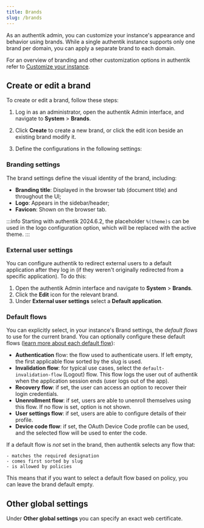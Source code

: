 ```yaml
---
title: Brands
slug: /brands
---
```


As an authentik admin, you can customize your instance's appearance and behavior using brands. While a single authentik instance supports only one brand per domain, you can apply a separate brand to each domain.

For an overview of branding and other customization options in authentik refer to [Customize your instance](../customize/index.md).

## Create or edit a brand

To create or edit a brand, follow these steps:

1. Log in as an administrator, open the authentik Admin interface, and navigate to **System** > **Brands**.

2. Click **Create** to create a new brand, or click the edit icon beside an existing brand modify it.

3. Define the configurations in the following settings:

### Branding settings

The brand settings define the visual identity of the brand, including:

- **Branding title**: Displayed in the browser tab (document title) and throughout the UI;
- **Logo**: Appears in the sidebar/header;
- **Favicon**: Shown on the browser tab.

:::info
Starting with authentik 2024.6.2, the placeholder `%(theme)s` can be used in the logo configuration option, which will be replaced with the active theme.
:::

### External user settings

You can configure authentik to redirect external users to a default application after they log in (if they weren't originally redirected from a specific application). To do this:

1. Open the authentik Admin interface and navigate to **System** > **Brands**.
2. Click the **Edit** icon for the relevant brand.
3. Under **External user settings** select a **Default application**.

### Default flows

You can explicitly select, in your instance's Brand settings, the _default flows_ to use for the current brand. You can optionally configure these default flows ([learn more about each default flow](../add-secure-apps/flows-stages/flow/examples/default_flows.md)):

- **Authentication** flow: the flow used to authenticate users. If left empty, the first applicable flow sorted by the slug is used.
- **Invalidation flow**: for typical use cases, select the `default-invalidation-flow` (Logout) flow. This flow logs the user out of authentik when the application session ends (user logs out of the app).
- **Recovery flow**: if set, the user can access an option to recover their login credentials.
- **Unenrollment flow**: if set, users are able to unenroll themselves using this flow. If no flow is set, option is not shown.
- **User settings flow**: if set, users are able to configure details of their profile.
- **Device code flow**: if set, the OAuth Device Code profile can be used, and the selected flow will be used to enter the code.

If a default flow is _not_ set in the brand, then authentik selects any flow that:

    - matches the required designation
    - comes first sorted by slug
    - is allowed by policies

This means that if you want to select a default flow based on policy, you can leave the brand default empty.

## Other global settings

Under **Other global settings** you can specify an exact web certificate.
